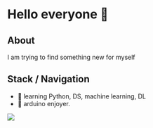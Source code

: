 # Hello everyone 👋

## About

I am trying to find something new for myself

## Stack / Navigation

- 📁 learning Python, DS, machine learning, DL
- 🤖 arduino enjoyer.

![](https://media.giphy.com/media/SvLuDbUOSUkDw9vpdl/giphy.gif)

